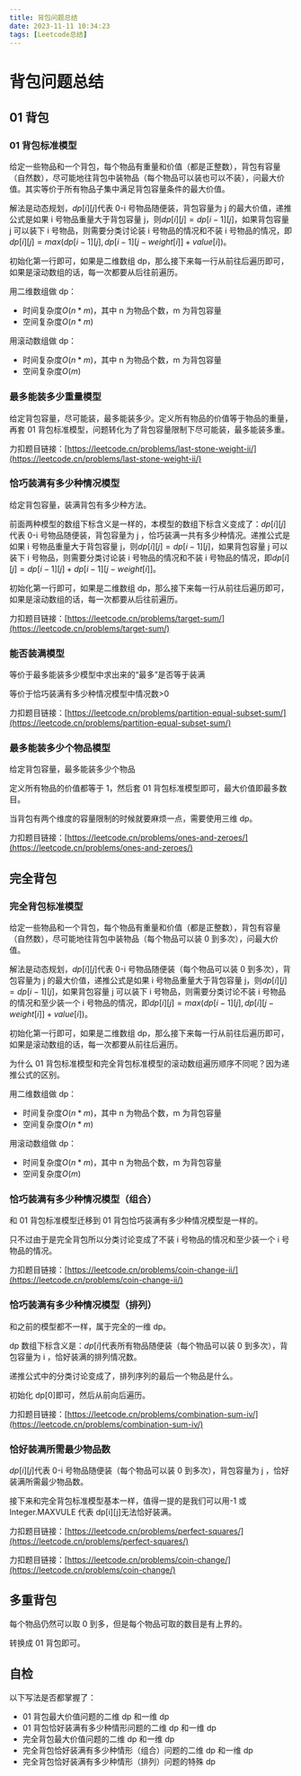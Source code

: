 ```yaml
---
title: 背包问题总结
date: 2023-11-11 10:34:23
tags: [Leetcode总结]
---
```


# 背包问题总结

## 01 背包

### 01 背包标准模型

给定一些物品和一个背包，每个物品有重量和价值（都是正整数），背包有容量（自然数），尽可能地往背包中装物品（每个物品可以装也可以不装），问最大价值。其实等价于所有物品子集中满足背包容量条件的最大价值。

解法是动态规划，$dp[i][j]$代表 0-i 号物品随便装，背包容量为 j 的最大价值，递推公式是如果 i 号物品重量大于背包容量 j，则$dp[i][j]=dp[i-1][j]$，如果背包容量 j 可以装下 i 号物品，则需要分类讨论装 i 号物品的情况和不装 i 号物品的情况，即$dp[i][j]=max(dp[i-1][j],dp[i-1][j-weight[i]]+value[i])$。

初始化第一行即可，如果是二维数组 dp，那么接下来每一行从前往后遍历即可，如果是滚动数组的话，每一次都要从后往前遍历。

用二维数组做 dp：

- 时间复杂度$O(n*m)$，其中 n 为物品个数，m 为背包容量
- 空间复杂度$O(n*m)$

用滚动数组做 dp：

- 时间复杂度$O(n*m)$，其中 n 为物品个数，m 为背包容量
- 空间复杂度$O(m)$

### 最多能装多少重量模型

给定背包容量，尽可能装，最多能装多少。定义所有物品的价值等于物品的重量，再套 01 背包标准模型，问题转化为了背包容量限制下尽可能装，最多能装多重。

力扣题目链接：[https://leetcode.cn/problems/last-stone-weight-ii/](https://leetcode.cn/problems/last-stone-weight-ii/)

### 恰巧装满有多少种情况模型

给定背包容量，装满背包有多少种方法。

前面两种模型的数组下标含义是一样的，本模型的数组下标含义变成了：$dp[i][j]$代表 0-i 号物品随便装，背包容量为 j ，恰巧装满一共有多少种情况。递推公式是如果 i 号物品重量大于背包容量 j，则$dp[i][j]=dp[i-1][j]$，如果背包容量 j 可以装下 i 号物品，则需要分类讨论装 i 号物品的情况和不装 i 号物品的情况，即$dp[i][j]=dp[i-1][j]+dp[i-1][j-weight[i]]$。

初始化第一行即可，如果是二维数组 dp，那么接下来每一行从前往后遍历即可，如果是滚动数组的话，每一次都要从后往前遍历。

力扣题目链接：[https://leetcode.cn/problems/target-sum/](https://leetcode.cn/problems/target-sum/)

### 能否装满模型

等价于最多能装多少模型中求出来的“最多”是否等于装满

等价于恰巧装满有多少种情况模型中情况数>0

力扣题目链接：[https://leetcode.cn/problems/partition-equal-subset-sum/](https://leetcode.cn/problems/partition-equal-subset-sum/)

### 最多能装多少个物品模型

给定背包容量，最多能装多少个物品

定义所有物品的价值都等于 1，然后套 01 背包标准模型即可，最大价值即最多数目。

当背包有两个维度的容量限制的时候就要麻烦一点，需要使用三维 dp。

力扣题目链接：[https://leetcode.cn/problems/ones-and-zeroes/](https://leetcode.cn/problems/ones-and-zeroes/)

## 完全背包

### 完全背包标准模型

给定一些物品和一个背包，每个物品有重量和价值（都是正整数），背包有容量（自然数），尽可能地往背包中装物品（每个物品可以装 0 到多次），问最大价值。

解法是动态规划，$dp[i][j]$代表 0-i 号物品随便装（每个物品可以装 0 到多次），背包容量为 j 的最大价值，递推公式是如果 i 号物品重量大于背包容量 j，则$dp[i][j]=dp[i-1][j]$，如果背包容量 j 可以装下 i 号物品，则需要分类讨论不装 i 号物品的情况和至少装一个 i 号物品的情况，即$dp[i][j]=max(dp[i-1][j],dp[i][j-weight[i]]+value[i])$。

初始化第一行即可，如果是二维数组 dp，那么接下来每一行从前往后遍历即可，如果是滚动数组的话，每一次都要从前往后遍历。

为什么 01 背包标准模型和完全背包标准模型的滚动数组遍历顺序不同呢？因为递推公式的区别。

用二维数组做 dp：

- 时间复杂度$O(n*m)$，其中 n 为物品个数，m 为背包容量
- 空间复杂度$O(n*m)$

用滚动数组做 dp：

- 时间复杂度$O(n*m)$，其中 n 为物品个数，m 为背包容量
- 空间复杂度$O(m)$

### 恰巧装满有多少种情况模型（组合）

和 01 背包标准模型迁移到 01 背包恰巧装满有多少种情况模型是一样的。

只不过由于是完全背包所以分类讨论变成了不装 i 号物品的情况和至少装一个 i 号物品的情况。

力扣题目链接：[https://leetcode.cn/problems/coin-change-ii/](https://leetcode.cn/problems/coin-change-ii/)

### 恰巧装满有多少种情况模型（排列）

和之前的模型都不一样，属于完全的一维 dp。

dp 数组下标含义是：$dp[i]$代表所有物品随便装（每个物品可以装 0 到多次），背包容量为 i ，恰好装满的排列情况数。

递推公式中的分类讨论变成了，排列序列的最后一个物品是什么。

初始化 dp[0]即可，然后从前向后遍历。

力扣题目链接：[https://leetcode.cn/problems/combination-sum-iv/](https://leetcode.cn/problems/combination-sum-iv/)

### 恰好装满所需最少物品数

$dp[i][j]$代表 0-i 号物品随便装（每个物品可以装 0 到多次），背包容量为 j ，恰好装满所需最少物品数。

接下来和完全背包标准模型基本一样，值得一提的是我们可以用-1 或 Integer.MAXVULE 代表 dp[i][j]无法恰好装满。

力扣题目链接：[https://leetcode.cn/problems/perfect-squares/](https://leetcode.cn/problems/perfect-squares/)

力扣题目链接：[https://leetcode.cn/problems/coin-change/](https://leetcode.cn/problems/coin-change/)

## 多重背包

每个物品仍然可以取 0 到多，但是每个物品可取的数目是有上界的。

转换成 01 背包即可。

## 自检

以下写法是否都掌握了：

- 01 背包最大价值问题的二维 dp 和一维 dp
- 01 背包恰好装满有多少种情形问题的二维 dp 和一维 dp
- 完全背包最大价值问题的二维 dp 和一维 dp
- 完全背包恰好装满有多少种情形（组合）问题的二维 dp 和一维 dp
- 完全背包恰好装满有多少种情形（排列）问题的特殊 dp
